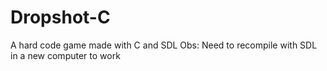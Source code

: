 # Dropshot-C
A hard code game made with C and SDL
Obs: Need to recompile with SDL in a new computer to work

